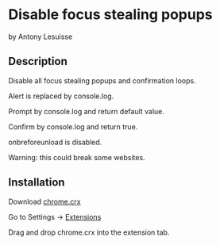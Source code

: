 # Disable focus stealing popups

by Antony Lesuisse

## Description

Disable all focus stealing popups and confirmation loops.

Alert is replaced by console.log.

Prompt by console.log and return default value.

Confirm by console.log and return true.

onbreforeunload is disabled.

Warning: this could break some websites.

## Installation

Download [chrome.crx](https://github.com/antonylesuisse/disable-alert-confirm-prompt/blob/master/chrome.crx?raw=true)

Go to Settings -> <a href="chrome://extensions">Extensions</a>

Drag and drop chrome.crx into the extension tab.
